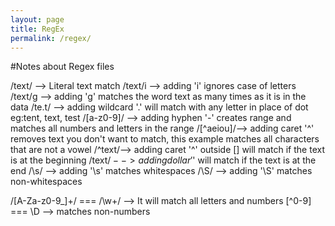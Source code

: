 ```yaml
---
layout: page
title: RegEx
permalink: /regex/
---
```


#Notes about Regex files

/text/ --> Literal text match
/text/i --> adding 'i' ignores case of letters
/text/g --> adding 'g' matches the word text as many times as it is in the data
/te.t/ --> adding wildcard '.' will match with any letter in place of dot eg:tent, text, test
/[a-z0-9]/ --> adding hyphen '-' creates range and matches all numbers and letters in the range
/[^aeiou]/--> adding caret '^' removes text you don't want to match, this example matches all characters that are not a vowel
/^text/--> adding caret '^' outside [] will match if the text is at the beginning
/text$/--> adding dollar '$'  will match if the text is at the end
/\s/ --> adding '\s' matches whitespaces
/\S/ --> adding '\S' matches non-whitespaces

/[A-Za-z0-9_]+/ === /\w+/ --> It will match all letters and numbers
[^0-9] === \D --> matches non-numbers
